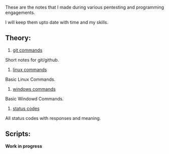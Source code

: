 These are the notes that I made during various pentesting and programming engagements.

I will keep them upto date with time and my skills.

## Theory:

1. [git commands](src/git.md)

Short notes for git/github.

1. [linux commands](src/linuxcmd.md)

Basic Linux Commands.

1. [windows commands](src/wincmd.md)

Basic Windowd Commands.

1. [status codes](src/status_codes.md)

All status codes with responses and meaning.

## Scripts:

**Work in progress**


